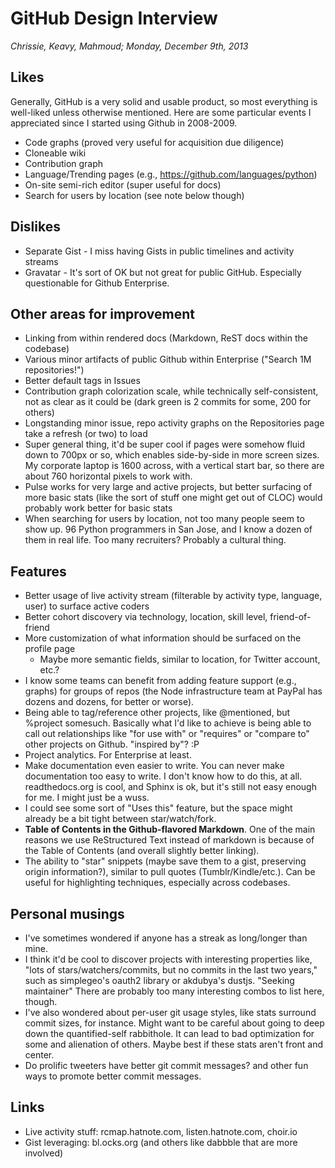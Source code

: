 # GitHub Design Interview

*Chrissie, Keavy, Mahmoud; Monday, December 9th, 2013*

## Likes

Generally, GitHub is a very solid and usable product, so most
everything is well-liked unless otherwise mentioned. Here are some
particular events I appreciated since I started using Github in
2008-2009.

* Code graphs (proved very useful for acquisition due diligence)
* Cloneable wiki
* Contribution graph
* Language/Trending pages (e.g., https://github.com/languages/python)
* On-site semi-rich editor (super useful for docs)
* Search for users by location (see note below though)

## Dislikes

* Separate Gist - I miss having Gists in public timelines and activity streams
* Gravatar - It's sort of OK but not great for public
  GitHub. Especially questionable for Github Enterprise.

## Other areas for improvement

* Linking from within rendered docs (Markdown, ReST docs within the codebase)
* Various minor artifacts of public Github within Enterprise ("Search 1M repositories!")
* Better default tags in Issues
* Contribution graph colorization scale, while technically
  self-consistent, not as clear as it could be (dark green is 2
  commits for some, 200 for others)
* Longstanding minor issue, repo activity graphs on the Repositories
  page take a refresh (or two) to load
* Super general thing, it'd be super cool if pages were somehow fluid
  down to 700px or so, which enables side-by-side in more screen
  sizes. My corporate laptop is 1600 across, with a vertical start
  bar, so there are about 760 horizontal pixels to work with.
* Pulse works for very large and active projects, but better surfacing
  of more basic stats (like the sort of stuff one might get out of
  CLOC) would probably work better for basic stats
* When searching for users by location, not too many people seem to
  show up. 96 Python programmers in San Jose, and I know a dozen of
  them in real life. Too many recruiters? Probably a cultural thing.

## Features

* Better usage of live activity stream (filterable by activity type,
  language, user) to surface active coders
* Better cohort discovery via technology, location, skill level,
  friend-of-friend
* More customization of what information should be surfaced on the profile page
  * Maybe more semantic fields, similar to location, for Twitter account, etc.?
* I know some teams can benefit from adding feature support (e.g.,
  graphs) for groups of repos (the Node infrastructure team at PayPal
  has dozens and dozens, for better or worse).
* Being able to tag/reference other projects, like @mentioned, but
  %project somesuch. Basically what I'd like to achieve is
  being able to call out relationships like "for use with" or
  "requires" or "compare to" other projects on Github. "inspired by"? :P
* Project analytics. For Enterprise at least.
* Make documentation even easier to write. You can never make
  documentation too easy to write. I don't know how to do this, at
  all. readthedocs.org is cool, and Sphinx is ok, but it's still not
  easy enough for me. I might just be a wuss.
* I could see some sort of "Uses this" feature, but the space might
  already be a bit tight between star/watch/fork.
* **Table of Contents in the Github-flavored Markdown**. One of the main
  reasons we use ReStructured Text instead of markdown is because of
  the Table of Contents (and overall slightly better linking).
* The ability to "star" snippets (maybe save them to a gist,
  preserving origin information?), similar to pull quotes
  (Tumblr/Kindle/etc.). Can be useful for highlighting techniques,
  especially across codebases.

## Personal musings

* I've sometimes wondered if anyone has a streak as long/longer than mine.
* I think it'd be cool to discover projects with interesting
  properties like, "lots of stars/watchers/commits, but no commits in
  the last two years," such as simplegeo's oauth2 library or akdubya's
  dustjs. "Seeking maintainer" There are probably too many interesting
  combos to list here, though.
* I've also wondered about per-user git usage styles, like stats
  surround commit sizes, for instance. Might want to be careful about
  going to deep down the quantified-self rabbithole. It can lead to
  bad optimization for some and alienation of others. Maybe best if
  these stats aren't front and center.
* Do prolific tweeters have better git commit messages? and other fun
  ways to promote better commit messages.

## Links

* Live activity stuff: rcmap.hatnote.com, listen.hatnote.com, choir.io
* Gist leveraging: bl.ocks.org (and others like dabbble that are more involved)

